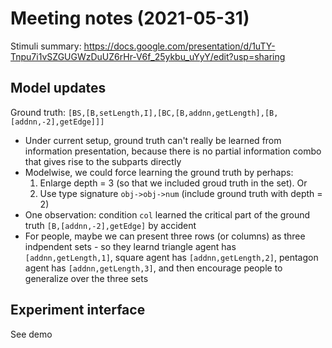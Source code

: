 
# Meeting notes (2021-05-31)

Stimuli summary: https://docs.google.com/presentation/d/1uTY-Tnpu7i1vSZGUGWzDuUZ6rHr-V6f_25ykbu_uYyY/edit?usp=sharing

## Model updates

Ground truth: `[BS,[B,setLength,I],[BC,[B,addnn,getLength],[B,[addnn,-2],getEdge]]]`

- Under current setup, ground truth can't really be learned from information presentation, because there is no partial information combo that gives rise to the subparts directly
- Modelwise, we could force learning the ground truth by perhaps:
  1. Enlarge depth = 3 (so that we included groud truth in the set). Or
  2. Use type signature `obj->obj->num` (include ground truth with depth = 2)
- One observation: condition `col` learned the critical part of the ground truth `[B,[addnn,-2],getEdge]` by accident
- For people, maybe we can present three rows (or columns) as three indpendent sets - so they learnd triangle agent has `[addnn,getLength,1]`, square agent has `[addnn,getLength,2]`, pentagon agent has `[addnn,getLength,3]`, and then encourage people to generalize over the three sets

## Experiment interface

See demo
